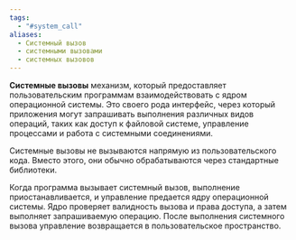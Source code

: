 ```yaml
---
tags:
  - "#system_call"
aliases:
  - Системный вызов
  - системными вызовами
  - системных вызовов
---
```


**Системные вызовы** механизм, который предоставляет пользовательским программам взаимодействовать с ядром операционной системы. Это своего рода интерфейс, через который приложения могут запрашивать выполнения различных видов операций, таких как доступ к файловой системе, управление процессами и работа с системными соединениями.

Системные вызовы не вызываются напрямую из пользовательского кода. Вместо этого, они обычно обрабатываются через стандартные библиотеки.

Когда программа вызывает системный вызов, выполнение приостанавливается, и управление предается ядру операционной системы. Ядро проверяет валидность вызова и права доступа, а затем выполняет запрашиваемую операцию. После выполнения системного вызова управление возвращается в пользовательское пространство.
